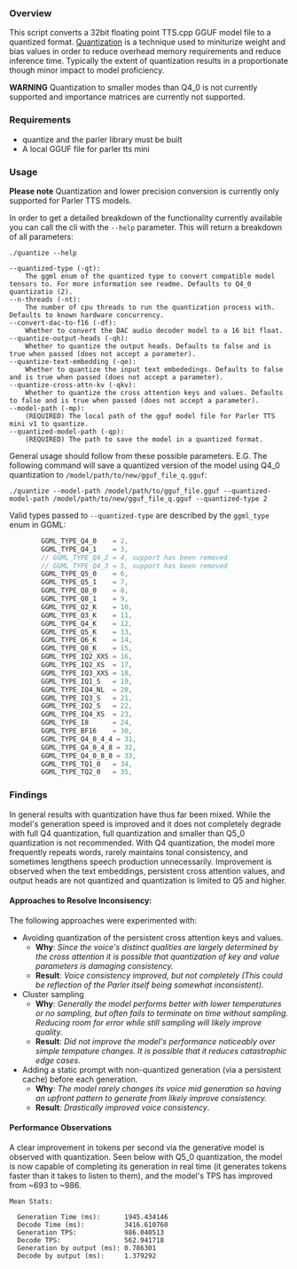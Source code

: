 ### Overview

This script converts a 32bit floating point TTS.cpp GGUF model file to a quantized format. [Quantization](https://huggingface.co/docs/optimum/en/concept_guides/quantization) is a technique used to miniturize weight and bias values in order to reduce overhead memory requirements and reduce inference time. Typically the extent of quantization results in a proportionate though minor impact to model proficiency.

**WARNING** Quantization to smaller modes than Q4_0 is not currently supported and importance matrices are currently not supported.
 
### Requirements

* quantize and the parler library must be built 
* A local GGUF file for parler tts mini

### Usage

**Please note** Quantization and lower precision conversion is currently only supported for Parler TTS models. 

In order to get a detailed breakdown of the functionality currently available you can call the cli with the `--help` parameter. This will return a breakdown of all parameters:
```commandline
./quantize --help

--quantized-type (-qt):
    The ggml enum of the quantized type to convert compatible model tensors to. For more information see readme. Defaults to Q4_0 quantizatio (2).
--n-threads (-nt):
    The number of cpu threads to run the quantization process with. Defaults to known hardware concurrency.
--convert-dac-to-f16 (-df):
    Whether to convert the DAC audio decoder model to a 16 bit float.
--quantize-output-heads (-qh):
    Whether to quantize the output heads. Defaults to false and is true when passed (does not accept a parameter).
--quantize-text-embedding (-qe):
    Whether to quantize the input text embededings. Defaults to false and is true when passed (does not accept a parameter).
--quantize-cross-attn-kv (-qkv):
    Whether to quantize the cross attention keys and values. Defaults to false and is true when passed (does not accept a parameter).
--model-path (-mp):
    (REQUIRED) The local path of the gguf model file for Parler TTS mini v1 to quantize.
--quantized-model-path (-qp):
    (REQUIRED) The path to save the model in a quantized format.
```

General usage should follow from these possible parameters. E.G. The following command will save a quantized version of the model using Q4_0 quantization to `/model/path/to/new/gguf_file_q.gguf`:

```commandline
./quantize --model-path /model/path/to/gguf_file.gguf --quantized-model-path /model/path/to/new/gguf_file_q.gguf --quantized-type 2 
```
Valid types passed to `--quantized-type` are described by the `ggml_type` enum in GGML:

```cpp
        GGML_TYPE_Q4_0    = 2,
        GGML_TYPE_Q4_1    = 3,
        // GGML_TYPE_Q4_2 = 4, support has been removed
        // GGML_TYPE_Q4_3 = 5, support has been removed
        GGML_TYPE_Q5_0    = 6,
        GGML_TYPE_Q5_1    = 7,
        GGML_TYPE_Q8_0    = 8,
        GGML_TYPE_Q8_1    = 9,
        GGML_TYPE_Q2_K    = 10,
        GGML_TYPE_Q3_K    = 11,
        GGML_TYPE_Q4_K    = 12,
        GGML_TYPE_Q5_K    = 13,
        GGML_TYPE_Q6_K    = 14,
        GGML_TYPE_Q8_K    = 15,
        GGML_TYPE_IQ2_XXS = 16,
        GGML_TYPE_IQ2_XS  = 17,
        GGML_TYPE_IQ3_XXS = 18,
        GGML_TYPE_IQ1_S   = 19,
        GGML_TYPE_IQ4_NL  = 20,
        GGML_TYPE_IQ3_S   = 21,
        GGML_TYPE_IQ2_S   = 22,
        GGML_TYPE_IQ4_XS  = 23,
        GGML_TYPE_I8      = 24,
        GGML_TYPE_BF16    = 30,
        GGML_TYPE_Q4_0_4_4 = 31,
        GGML_TYPE_Q4_0_4_8 = 32,
        GGML_TYPE_Q4_0_8_8 = 33,
        GGML_TYPE_TQ1_0   = 34,
        GGML_TYPE_TQ2_0   = 35,
```

### Findings

In general results with quantization have thus far been mixed. While the model's generation speed is improved and it does not completely degrade with full Q4 quantization, full quantization and smaller than Q5_0 quantization is not recommended. With Q4 quantization, the model more frequently repeats words, rarely maintains tonal consistency, and sometimes lengthens speech production unnecessarily. Improvement is observed when the text embeddings, persistent cross attention values, and output heads are not quantized and quantization is limited to Q5 and higher.

#### Approaches to Resolve Inconsisency:

The following approaches were experimented with:

- Avoiding quantization of the persistent cross attention keys and values.
  - **Why**: _Since the voice's distinct qualities are largely determined by the cross attention it is possible that quantization of key and value parameters is damaging consistency._
  - **Result**: _Voice consistency improved, but not completely (This could be reflection of the Parler itself being somewhat inconsistent)._
- Cluster sampling 
  - **Why**: _Generally the model performs better with lower temperatures or no sampling, but often fails to terminate on time without sampling. Reducing room for error while still sampling will likely improve quality._
  - **Result**: _Did not improve the model's performance noticeably over simple tempature changes. It is possible that it reduces catastrophic edge cases._
- Adding a static prompt with non-quantized generation (via a persistent cache) before each generation.
  - **Why**: _The model rarely changes its voice mid generation so having an upfront pattern to generate from likely improve consistency._
  - **Result**: _Drastically improved voice consistency_.
  
#### Performance Observations

A clear improvement in tokens per second via the generative model is observed with quantization. Seen below with Q5_0 quantization, the model is now capable of completing its generation in real time (it generates tokens faster than it takes to listen to them), and the model's TPS has improved from ~693 to ~986.

```
Mean Stats:

  Generation Time (ms):      1945.434146
  Decode Time (ms):          3416.610760
  Generation TPS:            986.040513
  Decode TPS:                562.941718
  Generation by output (ms): 0.786301
  Decode by output (ms):     1.379292
```
